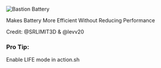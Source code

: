 ![Bastion Battery](https://github.com/user-attachments/assets/ac88bcfc-c5a8-46bb-8ef5-70cede2e2af1)

Makes Battery More Efficient Without Reducing Performance

Credit: @SRLIMIT3D & @levv20

### Pro Tip:
Enable LIFE mode in action.sh
